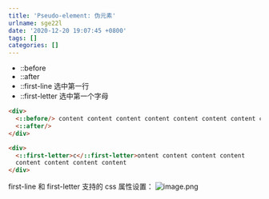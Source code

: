 ```yaml
---
title: 'Pseudo-element: 伪元素'
urlname: sge22l
date: '2020-12-20 19:07:45 +0800'
tags: []
categories: []
---
```


- ::before
- ::after
- ::first-line 选中第一行
- ::first-letter 选中第一个字母

```html
<div>
  <::before/> content content content content content content content content
  <::after/>
</div>
```

```html
<div>
  <::first-letter>c</::first-letter>ontent content content content
  content content content content
</div>
```

first-line 和 first-letter 支持的 css 属性设置：
![image.png](https://cdn.nlark.com/yuque/0/2020/png/2705850/1608462752667-ab307525-ef39-4e99-a142-3fff7b41e87f.png#align=left&display=inline&height=726&margin=%5Bobject%20Object%5D&name=image.png&originHeight=726&originWidth=1638&size=537528&status=done&style=none&width=1638)
